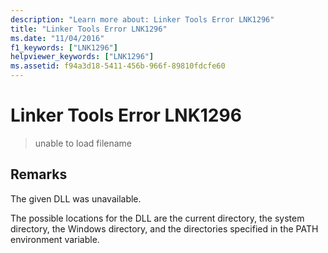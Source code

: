 ```yaml
---
description: "Learn more about: Linker Tools Error LNK1296"
title: "Linker Tools Error LNK1296"
ms.date: "11/04/2016"
f1_keywords: ["LNK1296"]
helpviewer_keywords: ["LNK1296"]
ms.assetid: f94a3d18-5411-456b-966f-89810fdcfe60
---
```

# Linker Tools Error LNK1296

> unable to load filename

## Remarks

The given DLL was unavailable.

The possible locations for the DLL are the current directory, the system directory, the Windows directory, and the directories specified in the PATH environment variable.
